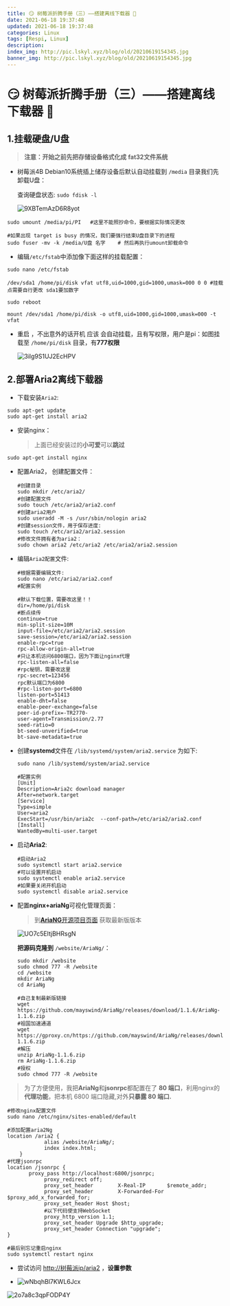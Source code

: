 ```yaml
---
title: 😏 树莓派折腾手册（三）——搭建离线下载器 👀
date: 2021-06-18 19:37:48
updated: 2021-06-18 19:37:48
categories: Linux
tags: [Respi, Linux]
description: 
index_img: http://pic.lskyl.xyz/blog/old/20210619154345.jpg
banner_img: http://pic.lskyl.xyz/blog/old/20210619154345.jpg
---
```


# 😏 树莓派折腾手册（三）——搭建离线下载器 👀

## 1.挂载硬盘/U盘

>**注意：开始之前先把存储设备格式化成** **fat32文件系统**

- 树莓派4B Debian10系统插上储存设备后默认自动挂载到  `/media` 目录我们先卸载U盘：

  查询硬盘状态:   `sudo fdisk -l`

  ![9XBTemAzD6R8yot](http://pic.lskyl.xyz/blog/old/20210619153119.png-picsmall)

```shell
sudo umount /media/pi/PI   #这里不能照抄命令，要根据实际情况更改 

#如果出现 target is busy 的情况，我们要强行结束U盘目录下的进程 
sudo fuser -mv -k /media/U盘 名字    # 然后再执行umount卸载命令 
```

- 编辑`/etc/fstab`中添加像下面这样的挂载配置：

```
sudo nano /etc/fstab

/dev/sda1 /home/pi/disk vfat utf8,uid=1000,gid=1000,umask=000 0 0 #挂载点需要自行更改 sda1要加数字

sudo reboot

mount /dev/sda1 /home/pi/disk -o utf8,uid=1000,gid=1000,umask=000 -t vfat
```

- 重启 ，不出意外的话开机 应该 会自动挂载，且有写权限，用户是pi：如图挂载至 `/home/pi/disk` 目录，有**777权限**

  ![3ilg9S1UJ2EcHPV](http://pic.lskyl.xyz/blog/old/20210619153142.png-picsmall)

## 2.部署Aria2离线下载器

- 下载安装`Aria2`:

```
sudo apt-get update
sudo apt-get install aria2
```

- 安装nginx：

  > 上面已经安装过的**小可爱**可以**跳过**

```
sudo apt-get install nginx
```

- 配置Aria2， 创建配置文件：

  ```
  #创建目录 
  sudo mkdir /etc/aria2/ 
  #创建配置文件 
  sudo touch /etc/aria2/aria2.conf 
  #创建aria2用户 
  sudo useradd -M -s /usr/sbin/nologin aria2 
  #创建session文件，用于保存进度: 
  sudo touch /etc/aria2/aria2.session 
  #修改文件拥有者为aria2： 
  sudo chown aria2 /etc/aria2 /etc/aria2/aria2.session
  ```

- 编辑`Aria2配置`文件:

  ```
  #根据需要编辑文件: 
  sudo nano /etc/aria2/aria2.conf 
  #配置实例
  
  #默认下载位置，需要改这里！！ 
  dir=/home/pi/disk 
  #断点续传 
  continue=true 
  min-split-size=10M 
  input-file=/etc/aria2/aria2.session 
  save-session=/etc/aria2/aria2.session 
  enable-rpc=true 
  rpc-allow-origin-all=true 
  #只让本机访问6800端口，因为下面让nginx代理 
  rpc-listen-all=false 
  #rpc秘钥，需要改这里 
  rpc-secret=123456 
  rpc默认端口为6800
  #rpc-listen-port=6800 
  listen-port=51413  
  enable-dht=false 
  enable-peer-exchange=false 
  peer-id-prefix=-TR2770- 
  user-agent=Transmission/2.77 
  seed-ratio=0 
  bt-seed-unverified=true 
  bt-save-metadata=true
  ```

- 创建**systemd**文件在 `/lib/systemd/system/aria2.service` 为如下:

  ```
  sudo nano /lib/systemd/system/aria2.service
  
  #配置实例 
  [Unit] 
  Description=Aria2c download manager 
  After=network.target  
  [Service] 
  Type=simple 
  User=aria2 
  ExecStart=/usr/bin/aria2c  --conf-path=/etc/aria2/aria2.conf  [Install] 
  WantedBy=multi-user.target 
  ```

- 启动**Aria2**:

  ```
  #启动Aria2 
  sudo systemctl start aria2.service 
  #可以设置开机启动 
  sudo systemctl enable aria2.service 
  #如果要关闭开机启动 
  sudo systemctl disable aria2.service
  ```

- 配置**nginx+ariaNg**可视化管理页面：

  > 到[**AriaNG**开源项目页面](https://github.com/mayswind/AriaNg/releases) 获取最新版版本

  ![UO7c5EItjBHRsgN](http://pic.lskyl.xyz/blog/old/20210619153158.png-picsmall)

  **把源码克隆到** `/website/AriaNg/`：

  ```shell
  sudo mkdir /website
  sudo chmod 777 -R /website
  cd /website
  mkdir AriaNg
  cd AriaNg
  
  #自己复制最新版链接
  wget https://github.com/mayswind/AriaNg/releases/download/1.1.6/AriaNg-1.1.6.zip
  #祖国加速通道
  wget https://gproxy.cn/https://github.com/mayswind/AriaNg/releases/download/1.1.6/AriaNg-1.1.6.zip
  #解压
  unzip AriaNg-1.1.6.zip
  rm AriaNg-1.1.6.zip
  #授权
  sudo chmod 777 -R /website
  ```

> 为了方便使用，我把**AriaNg**和**jsonrpc**都配置在了 **80 端口**，利用nginx的**代理功能**，把本机 6800 端口隐藏,对外**只暴露 80 端口.**

```shell
#修改nginx配置文件 
sudo nano /etc/nginx/sites-enabled/default

#添加配置aria2Ng 
location /aria2 { 
            alias /website/AriaNg/; 
            index index.html; 
    } 
#代理jsonrpc 
location /jsonrpc { 
       proxy_pass http://localhost:6800/jsonrpc; 
            proxy_redirect off; 
            proxy_set_header        X-Real-IP       $remote_addr; 
            proxy_set_header        X-Forwarded-For     $proxy_add_x_forwarded_for; 
            proxy_set_header Host $host; 
            #以下代码使支持WebSocket 
            proxy_http_version 1.1; 
            proxy_set_header Upgrade $http_upgrade; 
            proxy_set_header Connection "upgrade"; 
} 

#最后别忘记重启nginx 
sudo systemctl restart nginx 
```

- 尝试访问 [http://树莓派ip/aria2](http://树莓派ip/aria2) ，**设置参数**

- ![wNbqhBl7KWL6Jcx](http://pic.lskyl.xyz/blog/old/20210619153219.png-picsmall)

![2o7a8c3qpFODP4Y](http://pic.lskyl.xyz/blog/old/20210619153228.png-picsmall)
